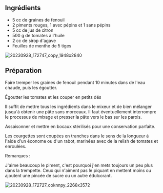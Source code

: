 ## Ingrédients

-   5 cc de graines de fenouil
-   2 piments rouges, 1 avec pépins et 1 sans pépins
-   5 cc de jus de citron
-   500 g de tomates à l'huile
-   2 cc de sirop d'agave
-   Feuilles de menthe de 5 tiges

![20230928_172747_copy_1948x2840](https://ramiboutas.s3.amazonaws.com/khadija/media/images/20230928_172747_copy_1948x2840.width-800.jpg)

## Préparation

Faire tremper les graines de fenouil pendant 10 minutes dans de l'eau chaude, puis les égoutter.

Égoutter les tomates et les couper en petits dés

Il suffit de mettre tous les ingrédients dans le mixeur et de bien mélanger jusqu'à obtenir une pâte sans morceaux. Il faut éventuellement interrompre le processus de mixage et presser la pâte vers le bas sur les parois.

Assaisonner et mettre en bocaux stérilisés pour une conservation parfaite.

Les courgettes sont coupées en tranches dans le sens de la longueur à l'aide d'un économe ou d'un rabot, marinées avec de la relish de tomates et enroulées.

Remarques :

J'aime beaucoup le piment, c'est pourquoi j'en mets toujours un peu plus dans la trempette. Ceux qui n'aiment pas le piquant en mettent moins ou ajoutent une pincée de sucre ou un autre édulcorant.

![20230928_172727_coknnpy_2268x3572](https://ramiboutas.s3.amazonaws.com/khadija/media/images/20230928_172727_copy_2268x3572.width-800.jpg)
